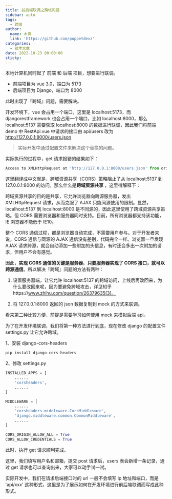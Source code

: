 ```yaml
---
title: 前后端联调之跨域问题
sidebar: auto
tags:
  - 跨域
author:
  name: 木偶
  link: 'https://github.com/puppetdevz'
categories:
  - 技术文章
date: 2022-10-23 00:00:00
sticky:
---
```


本地计算机同时起了 前端 和 后端 项目，想要进行联调。

- 前端项目为 vue 3.0，端口为 5173
- 后端项目为 Django，端口为 8000

此时出现了『跨域』问题，需要解决。

<!-- more -->

开发环境下，vue 会占用一个端口，这里是 localhost:5173，而 djangorestframework 也会占用一个端口，比如 localhost:8000，那么 localhost:5137 需要获取 localhost:8000 的数据进行联调，因此我们将前端 demo 中 RestApi.vue 中请求的接口由 api/users 改为 http://127.0.0.1:8000/users.json 

> 实际开发中通过配置文件来解决这个替换的问题。

实际执行的过程中，get 请求报错的结果如下：

```python
Access to XMLHttpRequest at 'http://127.0.0.1:8000/users.json' from origin 'http://localhost:5137' has been blocked by CORS policy: No 'Access-Control-Allow-Origin' header is present on the requested resource.
```

这里翻译成中文就是，跨域资源共享（CORS）策略阻止了从 localhost:5137 到 127.0.0.1:8000 的访问。那么什么是**跨域资源共享** ，这里得解释下：

跨域资源共享的目的是共享，它允许浏览器向跨源服务器，发出 XMLHttpRequest 请求，从而克服了 AJAX 只能同源使用的限制。显然，localhost:5137 到 localhost:8000 是不同源的，因此这里使用了跨域资源共享策略。但 CORS 需要浏览器和服务器同时支持。目前，所有浏览器都支持该功能，IE 浏览器不能低于 IE10。

整个 CORS 通信过程，都是浏览器自动完成，不需要用户参与。对于开发者来说，CORS 通信与同源的 AJAX 通信没有差别，代码完全一样。浏览器一旦发现 AJAX 请求跨源，就会自动添加一些附加的头信息，有时还会多出一次附加的请求，但用户不会有感觉。

因此，**实现 CORS 通信的关键是服务器**。**只要服务器实现了 CORS 接口，就可以跨源通信**。所以解决『跨域』问题的方法有两种：

1. 设置服务器端，让它允许 localhost:5137 的跨域访问，上线后再改回来，为什么要改回来呢，因为要避免跨域攻击，详见知乎https://www.zhihu.com/question/26379635[3]。

2. 将 127.0.0.1:8000 返回的 json 数据复制到 mock 的方式来联调。

看来第二种比较方便，前提是需要学习如何使用 mock 来模拟后端 api。

为了在开发环境联调，我们将第一种方法进行到底，现在修改 django 的配置文件 settings.py 让它允许跨域。

1、安装 django-cors-headers

```sh
pip install django-cors-headers
```

2、修改 settings.py

```python
INSTALLED_APPS = [
    ......
    'corsheaders',
    ......
]

MIDDLEWARE = [
    ......
    'corsheaders.middleware.CorsMiddleware',
    'django.middleware.common.CommonMiddleware',
    ......
]

CORS_ORIGIN_ALLOW_ALL = True
CORS_ALLOW_CREDENTIALS = True
```

此时，执行 get 请求顺利完成。

这里，我们填写用户名和邮箱，提交 post 请求后，users 表会新增一条记录，通过 get 请求也可以查询出来，大家可以动手试一试。

实际开发中，我们在请求后端接口时的 url 一般不会填写 ip 地址和端口，而是 'api/xxx' 这种形式，这里是为了展示如何在开发环境进行前后端联调而写成此种形式。
